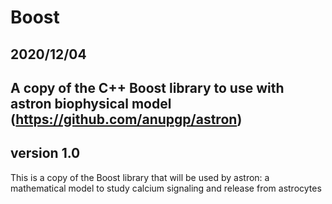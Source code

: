 # Boost
## 2020/12/04

A copy of the C++ Boost library to use with astron biophysical model (https://github.com/anupgp/astron) 
----------

## version 1.0

<p> This is a copy of the Boost library that will be used by astron: a mathematical model to study calcium signaling and release from astrocytes  </p>